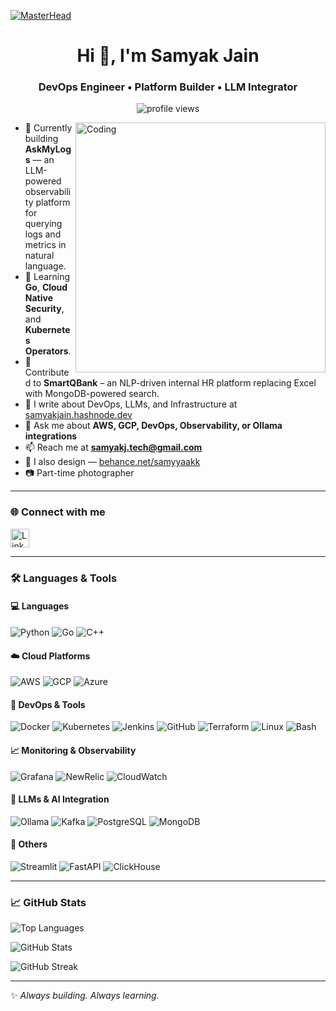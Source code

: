 [![MasterHead](https://user-images.githubusercontent.com/10498744/210012254-234538ff-d198-48aa-8964-37e6fd45d227.gif)](https://samyakj.tech)

<h1 align="center">Hi 👋, I'm Samyak Jain</h1>
<h3 align="center">DevOps Engineer • Platform Builder • LLM Integrator</h3>

<p align="center">
  <img src="https://komarev.com/ghpvc/?username=samyakjain1908&label=Profile%20views&color=0e75b6&style=flat" alt="profile views"/>
</p>

<img align="right" alt="Coding" width="400" src="https://cdn.dribbble.com/users/1708816/screenshots/15637256/media/f9826f0af8a49462f048262a8502035b.gif">

- 🔭 Currently building **AskMyLogs** — an LLM-powered observability platform for querying logs and metrics in natural language.
- 🌱 Learning **Go**, **Cloud Native Security**, and **Kubernetes Operators**.
- 🚀 Contributed to **SmartQBank** – an NLP-driven internal HR platform replacing Excel with MongoDB-powered search.
- 📝 I write about DevOps, LLMs, and Infrastructure at [samyakjain.hashnode.dev](https://samyakjain.hashnode.dev)
- 💬 Ask me about **AWS, GCP, DevOps, Observability, or Ollama integrations**
- 📫 Reach me at **samyakj.tech@gmail.com**
- 🎨 I also design — [behance.net/samyyaakk](https://www.behance.net/samyyaakk)
- 📷 Part-time photographer

---

### 🌐 Connect with me
<p align="left">
  <a href="https://linkedin.com/in/samyyaakk" target="_blank">
    <img src="https://upload.wikimedia.org/wikipedia/commons/8/81/LinkedIn_icon.svg" alt="LinkedIn" width="30" height="30"/>
  </a>
</p>

---

### 🛠️ Languages & Tools

#### 💻 Languages
![Python](https://img.shields.io/badge/Python-3776AB?style=flat&logo=python&logoColor=white)
![Go](https://img.shields.io/badge/Go-00ADD8?style=flat&logo=go&logoColor=white)
![C++](https://img.shields.io/badge/C++-00599C?style=flat&logo=c%2B%2B&logoColor=white)

#### ☁️ Cloud Platforms
![AWS](https://img.shields.io/badge/AWS-232F3E?style=flat&logo=amazon-aws&logoColor=white)
![GCP](https://img.shields.io/badge/GCP-4285F4?style=flat&logo=google-cloud&logoColor=white)
![Azure](https://img.shields.io/badge/Azure-0078D4?style=flat&logo=microsoft-azure&logoColor=white)

#### 🧰 DevOps & Tools
![Docker](https://img.shields.io/badge/Docker-2496ED?style=flat&logo=docker&logoColor=white)
![Kubernetes](https://img.shields.io/badge/Kubernetes-326CE5?style=flat&logo=kubernetes&logoColor=white)
![Jenkins](https://img.shields.io/badge/Jenkins-D24939?style=flat&logo=jenkins&logoColor=white)
![GitHub](https://img.shields.io/badge/GitHub-181717?style=flat&logo=github&logoColor=white)
![Terraform](https://img.shields.io/badge/Terraform-7B42BC?style=flat&logo=terraform&logoColor=white)
![Linux](https://img.shields.io/badge/Linux-FCC624?style=flat&logo=linux&logoColor=black)
![Bash](https://img.shields.io/badge/Bash-4EAA25?style=flat&logo=gnu-bash&logoColor=white)

#### 📈 Monitoring & Observability
![Grafana](https://img.shields.io/badge/Grafana-F46800?style=flat&logo=grafana&logoColor=white)
![NewRelic](https://img.shields.io/badge/NewRelic-008C99?style=flat&logo=new-relic&logoColor=white)
![CloudWatch](https://img.shields.io/badge/CloudWatch-FF4F8B?style=flat&logo=amazon-aws&logoColor=white)

#### 🧠 LLMs & AI Integration
![Ollama](https://img.shields.io/badge/Ollama-000000?style=flat&logo=data:image/svg+xml;base64,...&logoColor=white) <!-- Replace with actual SVG or badge when available -->
![Kafka](https://img.shields.io/badge/Kafka-231F20?style=flat&logo=apache-kafka&logoColor=white)
![PostgreSQL](https://img.shields.io/badge/PostgreSQL-336791?style=flat&logo=postgresql&logoColor=white)
![MongoDB](https://img.shields.io/badge/MongoDB-47A248?style=flat&logo=mongodb&logoColor=white)

#### 🧪 Others
![Streamlit](https://img.shields.io/badge/Streamlit-FF4B4B?style=flat&logo=streamlit&logoColor=white)
![FastAPI](https://img.shields.io/badge/FastAPI-009688?style=flat&logo=fastapi&logoColor=white)
![ClickHouse](https://img.shields.io/badge/ClickHouse-FFCC00?style=flat&logo=clickhouse&logoColor=black)


---

### 📈 GitHub Stats
<p align="left">
  <img src="https://github-readme-stats.vercel.app/api/top-langs?username=samyakjain1908&show_icons=true&locale=en&layout=compact" alt="Top Languages" />
</p>
<p align="left">
  <img src="https://github-readme-stats.vercel.app/api?username=samyakjain1908&show_icons=true&locale=en" alt="GitHub Stats" />
</p>
<p align="left">
  <img src="https://github-readme-streak-stats.herokuapp.com/?user=samyakjain1908" alt="GitHub Streak" />
</p>

---

✨ _Always building. Always learning._
